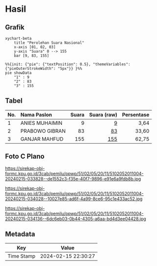 # Hasil

## Grafik

```mermaid
xychart-beta
    title "Perolehan Suara Nasional"
    x-axis [01, 02, 03]
    y-axis "Suara" 0 --> 155
    bar [9, 83, 155]
```

```mermaid
%%{init: {"pie": {"textPosition": 0.5}, "themeVariables": {"pieOuterStrokeWidth": "5px"}} }%%
pie showData
    "1" : 9
    "2" : 83
    "3" : 155
```

## Tabel

| No. | Nama Paslon    | Suara | Suara (raw) | Persentase |
|:--- |:-------------- | -----:| -----------:| ----------:|
| 1   | ANIES MUHAIMIN | 9     | [9][p-1]    | 3,64       |
| 2   | PRABOWO GIBRAN | 83    | [83][p-2]   | 33,60      |
| 3   | GANJAR MAHFUD  | 155   | [155][p-3]  | 62,75      |


[p-1]: https://github.com/gigit-pemilu/pemilu-2024/blob/main/pilpres/hitung-suara/sub/51-bali/sub/02-tabanan/sub/05-tabanan/sub/2011-buahan/sub/004-tps/sub/paslon-1.txt
[p-2]: https://github.com/gigit-pemilu/pemilu-2024/blob/main/pilpres/hitung-suara/sub/51-bali/sub/02-tabanan/sub/05-tabanan/sub/2011-buahan/sub/004-tps/sub/paslon-2.txt
[p-3]: https://github.com/gigit-pemilu/pemilu-2024/blob/main/pilpres/hitung-suara/sub/51-bali/sub/02-tabanan/sub/05-tabanan/sub/2011-buahan/sub/004-tps/sub/paslon-3.txt

## Foto C Plano

https://sirekap-obj-formc.kpu.go.id/3cab/pemilu/ppwp/51/02/05/20/11/5102052011004-20240215-033828--de1552c3-f35e-40f7-9896-e91e6a9fdb8b.jpg

https://sirekap-obj-formc.kpu.go.id/3cab/pemilu/ppwp/51/02/05/20/11/5102052011004-20240215-034028--10027e85-ad6f-4a99-8ce6-95c1e433ac52.jpg

https://sirekap-obj-formc.kpu.go.id/3cab/pemilu/ppwp/51/02/05/20/11/5102052011004-20240215-034136--6dc6eb03-0b44-4305-a6aa-bd4d3ee04428.jpg


## Metadata

| Key        | Value               |
| ---------- | ------------------- |
| Time Stamp | 2024-02-15 22:30:27 |



